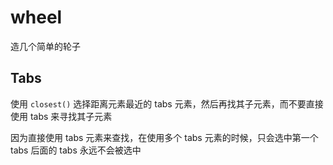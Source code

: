 # wheel
造几个简单的轮子
## Tabs
使用 `closest()` 选择距离元素最近的 tabs 元素，然后再找其子元素，而不要直接使用 tabs 来寻找其子元素

因为直接使用 tabs 元素来查找，在使用多个 tabs 元素的时候，只会选中第一个 tabs 后面的 tabs 永远不会被选中

